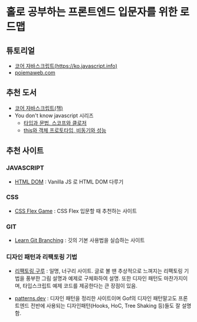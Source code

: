 # 홀로 공부하는 프론트엔드 입문자를 위한 로드맵

## 튜토리얼

- [코어 자바스크립트(https://ko.javascript.info)](https://ko.javascript.info/)
- [poiemaweb.com](https://poiemaweb.com/)

## 추천 도서

- [코어 자바스크립트(책)](http://www.yes24.com/Product/Goods/78586788)
- You don't know javascript 시리즈
  - [타입과 문법, 스코프와 클로저](http://www.yes24.com/Product/Goods/43219481)
  - [this와 객체 프로토타입, 비동기와 성능](http://www.yes24.com/Product/Goods/44132601)

## 추천 사이트

### JAVASCRIPT

- [HTML DOM](https://htmldom.dev/) : Vanilla JS 로 HTML DOM 다루기

### CSS

- [CSS Flex Game](https://flexboxfroggy.com/#ko) : CSS Flex 입문할 때 추천하는 사이트

### GIT

- [Learn Git Branching](https://learngitbranching.js.org/?locale=ko) : 깃의 기본 사용법을 실습하는 사이트

### 디자인 패턴과 리팩토링 기법

- [리팩토링 구루](https://refactoring.guru/refactoring) : 일명, 너구리 사이트. 글로 볼 땐 추상적으로 느껴지는 리팩토링 기법을 풍부한 그림 설명과 예제로 구체화하여 설명. 또한 디자인 패턴도 마찬가지이며, 타입스크립트 예제 코드를 제공한다는 큰 장점이 있음.

- [patterns.dev](https://www.patterns.dev/) : 디자인 패턴을 정리한 사이트이며 Gof의 디자인 패턴말고도 프론트엔드 전반에 사용되는 디자인패턴(Hooks, HoC, Tree Shaking 등)들도 잘 설명함.
